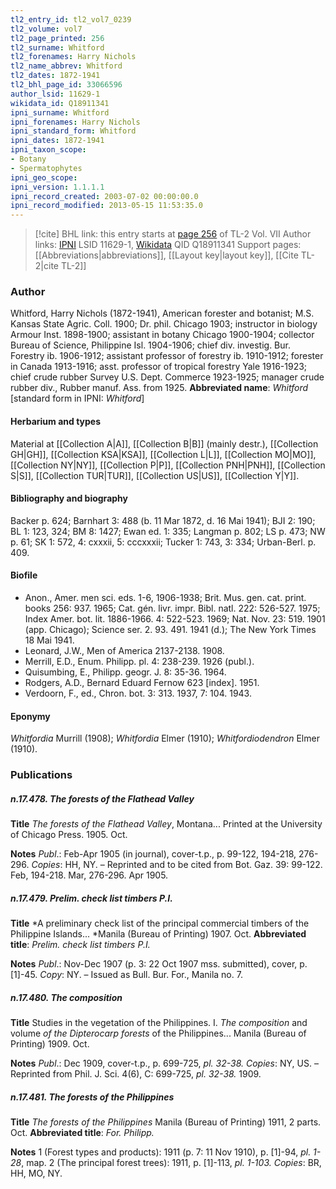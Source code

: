 ```yaml
---
tl2_entry_id: tl2_vol7_0239
tl2_volume: vol7
tl2_page_printed: 256
tl2_surname: Whitford
tl2_forenames: Harry Nichols
tl2_name_abbrev: Whitford
tl2_dates: 1872-1941
tl2_bhl_page_id: 33066596
author_lsid: 11629-1
wikidata_id: Q18911341
ipni_surname: Whitford
ipni_forenames: Harry Nichols
ipni_standard_form: Whitford
ipni_dates: 1872-1941
ipni_taxon_scope: 
- Botany
- Spermatophytes
ipni_geo_scope: 
ipni_version: 1.1.1.1
ipni_record_created: 2003-07-02 00:00:00.0
ipni_record_modified: 2013-05-15 11:53:35.0
---
```


> [!cite] BHL link: this entry starts at [page 256](https://www.biodiversitylibrary.org/page/33066596) of TL-2 Vol. VII
> Author links: [IPNI](https://www.ipni.org/a/11629-1) LSID 11629-1, [Wikidata](https://www.wikidata.org/wiki/Q18911341) QID Q18911341
> Support pages: [[Abbreviations|abbreviations]], [[Layout key|layout key]], [[Cite TL-2|cite TL-2]]

### Author

Whitford, Harry Nichols (1872-1941), American forester and botanist; M.S. Kansas State Agric. Coll. 1900; Dr. phil. Chicago 1903; instructor in biology Armour Inst. 1898-1900; assistant in botany Chicago 1900-1904; collector Bureau of Science, Philippine Isl. 1904-1906; chief div. investig. Bur. Forestry ib. 1906-1912; assistant professor of forestry ib. 1910-1912; forester in Canada 1913-1916; asst. professor of tropical forestry Yale 1916-1923; chief crude rubber Survey U.S. Dept. Commerce 1923-1925; manager crude rubber div., Rubber manuf. Ass. from 1925. 
**Abbreviated name**: *Whitford* \[standard form in IPNI: *Whitford*\]

#### Herbarium and types

Material at [[Collection A|A]], [[Collection B|B]] (mainly destr.), [[Collection GH|GH]], [[Collection KSA|KSA]], [[Collection L|L]], [[Collection MO|MO]], [[Collection NY|NY]], [[Collection P|P]], [[Collection PNH|PNH]], [[Collection S|S]], [[Collection TUR|TUR]], [[Collection US|US]], [[Collection Y|Y]].

#### Bibliography and biography

Backer p. 624; Barnhart 3: 488 (b. 11 Mar 1872, d. 16 Mai 1941); BJI 2: 190; BL 1: 123, 324; BM 8: 1427; Ewan ed. 1: 335; Langman p. 802; LS p. 473; NW p. 61; SK 1: 572, 4: cxxxii, 5: cccxxxii; Tucker 1: 743, 3: 334; Urban-Berl. p. 409.

#### Biofile

- Anon., Amer. men sci. eds. 1-6, 1906-1938; Brit. Mus. gen. cat. print. books 256: 937. 1965; Cat. gén. livr. impr. Bibl. natl. 222: 526-527. 1975; Index Amer. bot. lit. 1886-1966. 4: 522-523. 1969; Nat. Nov. 23: 519. 1901 (app. Chicago); Science ser. 2. 93. 491. 1941 (d.); The New York Times 18 Mai 1941.
- Leonard, J.W., Men of America 2137-2138. 1908.
- Merrill, E.D., Enum. Philipp. pl. 4: 238-239. 1926 (publ.).
- Quisumbing, E., Philipp. geogr. J. 8: 35-36. 1964.
- Rodgers, A.D., Bernard Eduard Fernow 623 \[index\]. 1951.
- Verdoorn, F., ed., Chron. bot. 3: 313. 1937, 7: 104. 1943.

#### Eponymy

*Whitfordia* Murrill (1908); *Whitfordia* Elmer (1910); *Whitfordiodendron* Elmer (1910).

### Publications

##### n.17.478. The forests of the Flathead Valley

**Title**
*The forests of the Flathead Valley*, Montana... Printed at the University of Chicago Press. 1905. Oct.

**Notes**
*Publ*.: Feb-Apr 1905 (in journal), cover-t.p., p. 99-122, 194-218, 276-296. *Copies*: HH, NY. – Reprinted and to be cited from Bot. Gaz. 39: 99-122. Feb, 194-218. Mar, 276-296. Apr 1905.

##### n.17.479. Prelim. check list timbers P.I.

**Title**
*A preliminary check list of the principal commercial timbers of the Philippine Islands... *Manila (Bureau of Printing) 1907. Oct.
**Abbreviated title**: *Prelim. check list timbers P.I.*

**Notes**
*Publ*.: Nov-Dec 1907 (p. 3: 22 Oct 1907 mss. submitted), cover, p. \[1\]-45. *Copy*: NY. – Issued as Bull. Bur. For., Manila no. 7.

##### n.17.480. The composition

**Title**
Studies in the vegetation of the Philippines. I. *The composition* and volume *of the Dipterocarp forests* of the Philippines... Manila (Bureau of Printing) 1909. Oct.

**Notes**
*Publ*.: Dec 1909, cover-t.p., p. 699-725, *pl. 32-38. Copies*: NY, US. – Reprinted from Phil. J. Sci. 4(6), C: 699-725, *pl. 32-38.* 1909.

##### n.17.481. The forests of the Philippines

**Title**
*The forests of the Philippines* Manila (Bureau of Printing) 1911, 2 parts. Oct.
**Abbreviated title**: *For. Philipp.*

**Notes**
1 (Forest types and products): 1911 (p. 7: 11 Nov 1910), p. \[1\]-94, *pl. 1-28*, map.
2 (The principal forest trees): 1911, p. \[1\]-113, *pl. 1-103.
Copies*: BR, HH, MO, NY.

